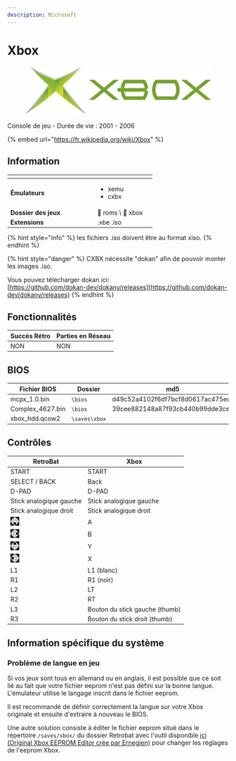```yaml
---
description: Microsoft
---
```


# Xbox

<div align="left">

<figure><img src="https://raw.githubusercontent.com/fabricecaruso/es-theme-carbon/52ff37c9e265587d006945a2ba695b5a962b3a3d/art/logos/xbox.svg" alt=""><figcaption></figcaption></figure>

</div>

Console de jeu - Durée de vie : 2001 - 2006

{% embed url="https://fr.wikipedia.org/wiki/Xbox" %}

## Information

<table data-header-hidden><thead><tr><th width="184"></th><th></th><th data-hidden></th></tr></thead><tbody><tr><td><strong>Émulateurs</strong></td><td><ul><li>xemu</li><li>cxbx</li></ul></td><td></td></tr><tr><td><strong>Dossier des jeux</strong></td><td><span data-gb-custom-inline data-tag="emoji" data-code="1f4c1">📁</span> roms \ <span data-gb-custom-inline data-tag="emoji" data-code="1f4c2">📂</span> xbox</td><td></td></tr><tr><td><strong>Extensions</strong></td><td>.xbe .iso</td><td></td></tr></tbody></table>

{% hint style="info" %}
les fichiers .iso doivent être au format xiso.
{% endhint %}

{% hint style="danger" %}
CXBX nécessite "dokan" afin de pouvoir monter les images .iso.

Vous pouvez télécharger dokan ici:\
[https://github.com/dokan-dev/dokany/releases](https://github.com/dokan-dev/dokany/releases)
{% endhint %}

## Fonctionnalités

| Succès Rétro | Parties en Réseau |
| ------------ | ----------------- |
| NON          | NON               |

## BIOS

<table><thead><tr><th width="196">Fichier BIOS</th><th width="162">Dossier</th><th>md5</th></tr></thead><tbody><tr><td>mcpx_1.0.bin</td><td><code>\bios</code></td><td>d49c52a4102f6df7bcf8d0617ac475ed</td></tr><tr><td>Complex_4627.bin</td><td><code>\bios</code></td><td>39cee882148a87f93cb440b99dde3ceb</td></tr><tr><td>xbox_hdd.qcow2</td><td><code>\saves\xbox</code></td><td></td></tr></tbody></table>

## Contrôles

| RetroBat                                                                           | Xbox                           |
| ---------------------------------------------------------------------------------- | ------------------------------ |
| START                                                                              | START                          |
| SELECT / BACK                                                                      | Back                           |
| D-PAD                                                                              | D-PAD                          |
| Stick analogique gauche                                                            | Stick analogique gauche        |
| Stick analogique droit                                                             | Stick analogique droit         |
| ![A](<../../../../.gitbook/assets/image (19).png>)                                 | A                              |
| ![B](<../../../../.gitbook/assets/image (6).png>)                                  | B                              |
| <img src="../../../../.gitbook/assets/image (34).png" alt="" data-size="original"> | Y                              |
| <img src="../../../../.gitbook/assets/image (32).png" alt="" data-size="line">     | X                              |
| L1                                                                                 | L1 (blanc)                     |
| R1                                                                                 | R1 (noir)                      |
| L2                                                                                 | LT                             |
| R2                                                                                 | RT                             |
| L3                                                                                 | Bouton du stick gauche (thumb) |
| R3                                                                                 | Bouton du stick droit (thumb)  |

## Information spécifique du système

### Problème de langue en jeu

Si vos jeux sont tous en allemand ou en anglais, il est possible que ce soit lié au fait que votre fichier eeprom n'est pas défini sur la bonne langue. L'émulateur utilise le langage inscrit dans le fichier eeprom.

Il est recommandé de définir correctement la langue sur votre Xbox originale et ensuite d'extraire à nouveau le BIOS.&#x20;

Une autre solution consiste à éditer le fichier eeprom situé dans le répertoire `/saves/xbox/` du dossier Retrobat avec l'outil disponible [ici (Original Xbox EEPROM Editor crée par Ernegien)](https://github.com/Ernegien/XboxEepromEditor) pour changer les réglages de l'eeprom Xbox.
